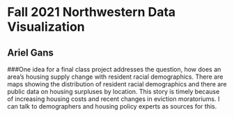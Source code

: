 # Fall 2021 Northwestern Data Visualization
## Ariel Gans

###One idea for a final class project addresses the question, how does an area’s housing supply change with resident racial demographics. There are maps showing the distribution of resident racial demographics and there are public data on housing surpluses by location. This story is timely because of increasing housing costs and recent changes in eviction moratoriums. I can talk to demographers and housing policy experts as sources for this. 
